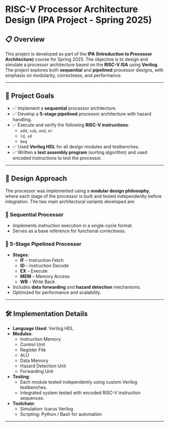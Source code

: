 # RISC-V Processor Architecture Design (IPA Project - Spring 2025)

## 📋 Overview

This project is developed as part of the **IPA (Introduction to Processor Architecture)** course for Spring 2025. The objective is to design and simulate a processor architecture based on the **RISC-V ISA** using **Verilog**. The project explores both **sequential** and **pipelined** processor designs, with emphasis on modularity, correctness, and performance.

---

## 🎯 Project Goals

- ✅ Implement a **sequential** processor architecture.
- ✅ Develop a **5-stage pipelined** processor architecture with hazard handling.
- ✅ Execute and verify the following **RISC-V instructions**:
  - `add`, `sub`, `and`, `or`
  - `ld`, `sd`
  - `beq`
- ✅ Used **Verilog HDL** for all design modules and testbenches.
- ✅ Written a **test assembly program** (sorting algorithm) and used encoded instructions to test the processor.

---

## 🧠 Design Approach

The processor was implemented using a **modular design philosophy**, where each stage of the processor is built and tested independently before integration. The two main architectural variants developed are:

### 🔹 Sequential Processor
- Implements instruction execution in a single-cycle format.
- Serves as a base reference for functional correctness.

### 🔹 5-Stage Pipelined Processor
- **Stages**:
  - **IF** – Instruction Fetch
  - **ID** – Instruction Decode
  - **EX** – Execute
  - **MEM** – Memory Access
  - **WB** – Write Back
- Includes **data forwarding** and **hazard detection** mechanisms.
- Optimized for performance and scalability.

---

## 🛠️ Implementation Details

- **Language Used**: Verilog HDL
- **Modules**:
  - Instruction Memory
  - Control Unit
  - Register File
  - ALU
  - Data Memory
  - Hazard Detection Unit
  - Forwarding Unit
- **Testing**:
  - Each module tested independently using custom Verilog testbenches.
  - Integrated system tested with encoded RISC-V instruction sequences.
- **Toolchain**:
  - Simulation: Icarus Verilog
  - Scripting: Python / Bash for automation

---



